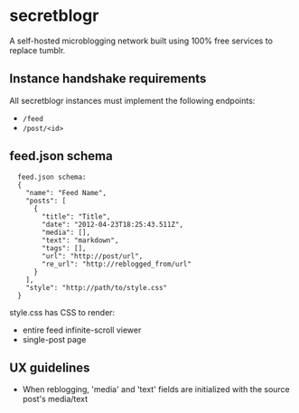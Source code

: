 # secretblogr

A self-hosted microblogging network built using 100% free services to replace tumblr.

## Instance handshake requirements
All secretblogr instances must implement the following endpoints:
  - `/feed`
  - `/post/<id>`

## feed.json schema
```
  feed.json schema:
  {
    "name": "Feed Name",
    "posts": [
      {
        "title": "Title",
        "date": "2012-04-23T18:25:43.511Z",
        "media": [],
        "text": "markdown",
        "tags": [],
        "url": "http://post/url",
        "re_url": "http://reblogged_from/url"
      }
    ],
    "style": "http://path/to/style.css"
  }
```

style.css has CSS to render:
  - entire feed infinite-scroll viewer 
  - single-post page

## UX guidelines
  - When reblogging, 'media' and 'text' fields are initialized with the source post's media/text
